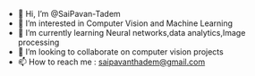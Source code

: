 - 👋 Hi, I’m @SaiPavan-Tadem
- 👀 I’m interested in Computer Vision and Machine Learning
- 🌱 I’m currently learning Neural networks,data analytics,Image processing
- 💞️ I’m looking to collaborate on computer vision projects
- 📫 How to reach me : saipavanthadem@gmail.com

<!---
SaiPavan-Tadem/SaiPavan-Tadem is a ✨ special ✨ repository because its `README.md` (this file) appears on your GitHub profile.
You can click the Preview link to take a look at your changes.
--->
